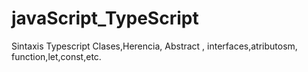 # javaScript_TypeScript
Sintaxis Typescript Clases,Herencia, Abstract , interfaces,atributosm, function,let,const,etc.
